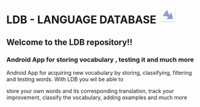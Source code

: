 # LDB - LANGUAGE DATABASE ![alt text](app/src/main/res/mipmap-mdpi/ic_launcher.png)


## Welcome to the LDB repository!! 

### Android App for storing vocabulary , testing it  and much more

Android App for acquiring new vocabulary by storing, classifying, filtering and testing words.   With LDB you wil be able to

store your own words and its corresponding translation, track your improvement, classify the vocabulary, adding examples and much more






